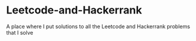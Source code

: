 # Leetcode-and-Hackerrank

A place where I put solutions to all the Leetcode and Hackerrank problems that I solve


